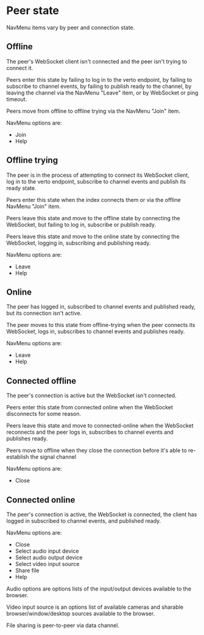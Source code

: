 # Peer state

NavMenu items vary
by peer and connection state.

## Offline

The peer's WebSocket client
isn't connected
and the peer isn't trying
to connect it.

Peers enter this state
by failing to log in to the verto endpoint,
by failing to subscribe to channel events,
by failing to publish ready to the channel,
by leaving the channel
via the NavMenu "Leave" item,
or by WebSocket or ping timeout.

Peers move from offline
to offline trying
via the NavMenu "Join" item.

NavMenu options are:
- Join
- Help

## Offline trying

The peer is in the process
of attempting to
connect its WebSocket client,
log in to the verto endpoint,
subscribe to channel events
and publish its ready state.

Peers enter this state
when the index connects them
or via the offline NavMenu "Join" item.

Peers leave this state
and move to the offline state
by connecting the WebSocket,
but failing to log in,
subscribe
or publish ready.

Peers leave this state
and move to the online state
by connecting the WebSocket,
logging in,
subscribing
and publishing ready.

NavMenu options are:
- Leave
- Help

## Online

The peer has logged in,
subscribed to channel events
and published ready,
but its connection isn't active.

The peer moves to this state
from offline-trying
when the peer
connects its WebSocket,
logs in,
subscribes to channel events
and publishes ready.

NavMenu options are:

- Leave
- Help

## Connected offline

The peer's connection is active
but the WebSocket isn't connected.

Peers enter this state
from connected online
when the WebSocket disconnects
for some reason.

Peers leave this state
and move to connected-online
when the WebSocket reconnects
and the peer logs in,
subscribes to channel events
and publishes ready.

Peers move to offline
when they close the connection
before it's able to re-establish
the signal channel

NavMenu options are:
- Close

## Connected online

The peer's connection is active,
the WebSocket is connected,
the client has logged in
subscribed to channel events,
and published ready.

NavMenu options are:
- Close
- Select audio input device
- Select audio output device
- Select video input source
- Share file
- Help

Audio options
are options lists
of the input/output devices
available to the browser.

Video input source
is an options list
of available cameras
and sharable browser/window/desktop sources
available to the browser.

File sharing
is peer-to-peer
via data channel.
